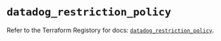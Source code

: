 # `datadog_restriction_policy`

Refer to the Terraform Registory for docs: [`datadog_restriction_policy`](https://registry.terraform.io/providers/datadog/datadog/3.28.0/docs/resources/restriction_policy).
